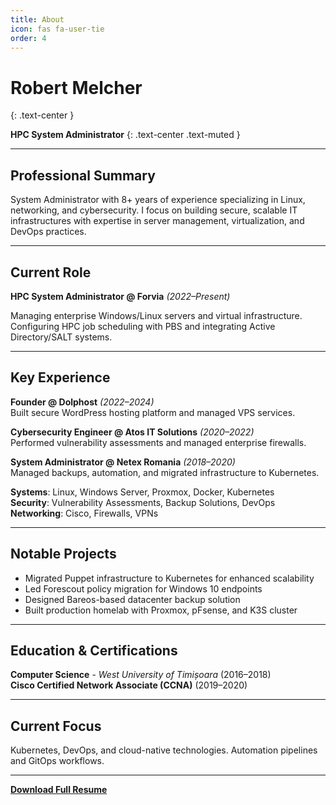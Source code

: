 ```yaml
---
title: About
icon: fas fa-user-tie
order: 4
---
```


# Robert Melcher
{: .text-center }

**HPC System Administrator**
{: .text-center .text-muted }

---

## Professional Summary

System Administrator with 8+ years of experience specializing in Linux, networking, and cybersecurity. I focus on building secure, scalable IT infrastructures with expertise in server management, virtualization, and DevOps practices.

---

## Current Role

**HPC System Administrator @ Forvia** *(2022–Present)*

Managing enterprise Windows/Linux servers and virtual infrastructure. Configuring HPC job scheduling with PBS and integrating Active Directory/SALT systems.

---

## Key Experience


**Founder @ Dolphost** *(2022–2024)*  
Built secure WordPress hosting platform and managed VPS services.

**Cybersecurity Engineer @ Atos IT Solutions** *(2020–2022)*  
Performed vulnerability assessments and managed enterprise firewalls.

**System Administrator @ Netex Romania** *(2018–2020)*  
Managed backups, automation, and migrated infrastructure to Kubernetes.



**Systems**: Linux, Windows Server, Proxmox, Docker, Kubernetes  
**Security**: Vulnerability Assessments, Backup Solutions, DevOps  
**Networking**: Cisco, Firewalls, VPNs




---

## Notable Projects

- Migrated Puppet infrastructure to Kubernetes for enhanced scalability
- Led Forescout policy migration for Windows 10 endpoints  
- Designed Bareos-based datacenter backup solution
- Built production homelab with Proxmox, pFsense, and K3S cluster

---

## Education & Certifications

**Computer Science** - *West University of Timișoara* (2016–2018)  
**Cisco Certified Network Associate (CCNA)** (2019–2020)

---

## Current Focus

Kubernetes, DevOps, and cloud-native technologies. Automation pipelines and GitOps workflows.

---


**[Download Full Resume](https://merox.dev/robert-melcher-cv.pdf)**